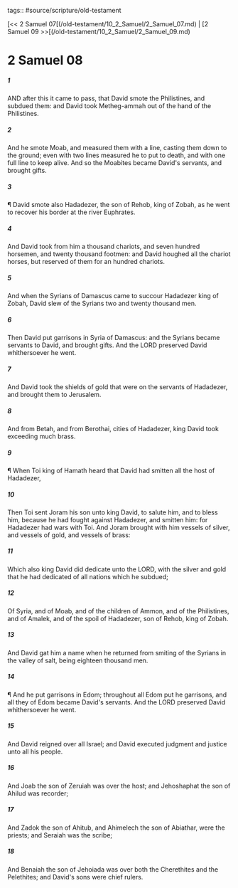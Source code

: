tags:: #source/scripture/old-testament

[<< 2 Samuel 07[(/old-testament/10_2_Samuel/2_Samuel_07.md) | [2 Samuel 09 >>[(/old-testament/10_2_Samuel/2_Samuel_09.md)

# 2 Samuel 08

##### 1

AND after this it came to pass, that David smote the Philistines, and subdued them: and David took Metheg-ammah out of the hand of the Philistines.

##### 2

And he smote Moab, and measured them with a line, casting them down to the ground; even with two lines measured he to put to death, and with one full line to keep alive. And so the Moabites became David's servants, and brought gifts.

##### 3

¶ David smote also Hadadezer, the son of Rehob, king of Zobah, as he went to recover his border at the river Euphrates.

##### 4

And David took from him a thousand chariots, and seven hundred horsemen, and twenty thousand footmen: and David houghed all the chariot horses, but reserved of them for an hundred chariots.

##### 5

And when the Syrians of Damascus came to succour Hadadezer king of Zobah, David slew of the Syrians two and twenty thousand men.

##### 6

Then David put garrisons in Syria of Damascus: and the Syrians became servants to David, and brought gifts. And the LORD preserved David whithersoever he went.

##### 7

And David took the shields of gold that were on the servants of Hadadezer, and brought them to Jerusalem.

##### 8

And from Betah, and from Berothai, cities of Hadadezer, king David took exceeding much brass.

##### 9

¶ When Toi king of Hamath heard that David had smitten all the host of Hadadezer,

##### 10

Then Toi sent Joram his son unto king David, to salute him, and to bless him, because he had fought against Hadadezer, and smitten him: for Hadadezer had wars with Toi. And Joram brought with him vessels of silver, and vessels of gold, and vessels of brass:

##### 11

Which also king David did dedicate unto the LORD, with the silver and gold that he had dedicated of all nations which he subdued;

##### 12

Of Syria, and of Moab, and of the children of Ammon, and of the Philistines, and of Amalek, and of the spoil of Hadadezer, son of Rehob, king of Zobah.

##### 13

And David gat him a name when he returned from smiting of the Syrians in the valley of salt, being eighteen thousand men.

##### 14

¶ And he put garrisons in Edom; throughout all Edom put he garrisons, and all they of Edom became David's servants. And the LORD preserved David whithersoever he went.

##### 15

And David reigned over all Israel; and David executed judgment and justice unto all his people.

##### 16

And Joab the son of Zeruiah was over the host; and Jehoshaphat the son of Ahilud was recorder;

##### 17

And Zadok the son of Ahitub, and Ahimelech the son of Abiathar, were the priests; and Seraiah was the scribe;

##### 18

And Benaiah the son of Jehoiada was over both the Cherethites and the Pelethites; and David's sons were chief rulers.
